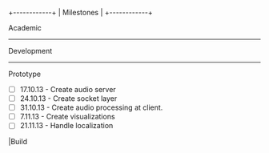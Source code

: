 +------------+
| Milestones |
+------------+

Academic
***

Development
***

Prototype


- [ ] 17.10.13 - Create audio server
- [ ] 24.10.13 - Create socket layer
- [ ] 31.10.13 - Create audio processing at client.
- [ ] 7.11.13 - Create visualizations
- [ ] 21.11.13 - Handle localization

|Build 
